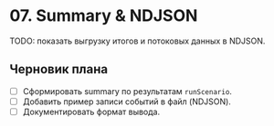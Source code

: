 # 07. Summary & NDJSON

TODO: показать выгрузку итогов и потоковых данных в NDJSON.

## Черновик плана

- [ ] Сформировать summary по результатам `runScenario`.
- [ ] Добавить пример записи событий в файл (NDJSON).
- [ ] Документировать формат вывода.
